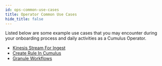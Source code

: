 ```yaml
---
id: ops-common-use-cases
title: Operator Common Use Cases
hide_title: false
---
```


Listed below are some example use cases that you may encounter during your onboarding process and daily activities as a Cumulus Operator.

* [Kinesis Stream For Ingest](../operator-docs/kinesis-stream-for-ingest)
* [Create Rule In Cumulus](../operator-docs/create-rule-in-cumulus)
* [Granule Workflows](../operator-docs/granule-workflows)

